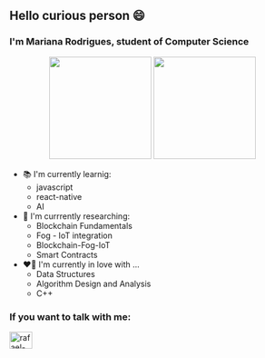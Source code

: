 ## Hello curious person 😄 
### I'm Mariana Rodrigues, student of Computer Science

<div align="center">
  <img height="180em" src="https://github-readme-stats.vercel.app/api?username=marirodriguesxx&show_icons=true&theme=rose_pine&include_all_commits=true&count_private=true"/>
  <img height="180em" src="https://github-readme-stats.vercel.app/api/top-langs/?username=marirodriguesxx&layout=compact&langs_count=7&theme=dracula"/>
</div>
  
 
 - 📚 I'm currently learnig:
    - javascript
    - react-native
    - AI
 - 🤯 I'm currrently researching:
    - Blockchain Fundamentals
    - Fog - IoT integration
    - Blockchain-Fog-IoT
    - Smart Contracts
 - ❤️‍🔥	 I'm currently in love with ...
    - Data Structures
    - Algorithm Design and Analysis
    - C++ 

<h3 align="left">If you want to talk with me: </h3>
<p align="left">
<a href="https://www.linkedin.com/in/mariana-rodriguesx/" target="blank"><img align="center" src="https://raw.githubusercontent.com/rahuldkjain/github-profile-readme-generator/master/src/images/icons/Social/linked-in-alt.svg" alt="rafael-rocha-24018818a" height="30" width="40" /></a>
</p>



